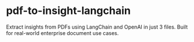 # pdf-to-insight-langchain
Extract insights from PDFs using LangChain and OpenAI in just 3 files. Built for real-world enterprise document use cases.
